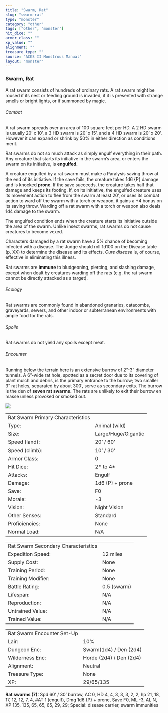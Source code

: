 ```yaml
---
title: "Swarm, Rat"
slug: "swarm-rat"
type: "monster"
category: "other"
tags: ["other", "monster"]
hit_dice: ""
armor_class: ""
xp_value: ""
alignment: ""
treasure_type: ""
source: "ACKS II Monstrous Manual"
layout: "monster"
---
```


### Swarm, Rat

A rat swarm consists of hundreds of ordinary rats. A rat swarm might be roused if its nest or
feeding ground is invaded, if it is presented with strange smells or bright lights, or if summoned
by magic.

###### Combat

A rat swarm spreads over an area of 100 square feet per HD. A 2 HD swarm is usually 20’ x 10’, a 3
HD swarm is 20’ x 15’, and a 4 HD swarm is 20’ x 20’. However it can expand or shrink by 50% in
either direction as conditions merit.

Rat swarms do not so much attack as simply engulf everything in their path. Any creature that
starts its initiative in the swarm’s area, or enters the swarm on its initiative, is **engulfed.**

A creature engulfed by a rat swarm must make a Paralysis saving throw at the end of its initiative.
If the save fails, the creature takes 1d6 {P} damage and is knocked **prone**. If the save succeeds,
the creature takes half that damage and keeps its footing. If, on its initiative, the engulfed
creature uses its movement action to flee from the swarm at least 20’, or uses its combat action to
ward off the swarm with a torch or weapon, it gains a +4 bonus on its saving throw. Warding off a
rat swarm with a torch or weapon also deals 1d4 damage to the swarm.

The engulfed condition ends when the creature starts its initiative outside the area of the swarm.
Unlike insect swarms, rat swarms do not cause creatures to become vexed.

Characters damaged by a rat swarm have a 5% chance of becoming infected with a disease. The Judge
should roll 1d100 on the Disease table (p. XX) to determine the disease and its effects. *Cure
disease* is, of course, effective in eliminating this illness.

Rat swarms are **immune** to bludgeoning, piercing, and slashing damage, except when dealt by
creatures warding off the rats (e.g. the rat swarm cannot be directly attacked as a target).

###### Ecology

Rat swarms are commonly found in abandoned granaries, catacombs, graveyards, sewers, and other
indoor or subterranean environments with ample food for the rats.

###### Spoils

Rat swarms do not yield any spoils except meat.

###### Encounter

Running below the terrain here is an extensive burrow of 2”-3” diameter tunnels. A 6”-wide rat
hole, spotted as a secret door due to its covering of plant mulch and debris, is the primary
entrance to the burrow; two smaller 3” rat holes, separated by about 300’, serve as secondary exits.
The burrow is the den of **seven rat swarms.** The rats are unlikely to exit their burrow en masse
unless provoked or smoked out.

![](data:image/png;base64...)

|  |  |
| --- | --- |
| Rat Swarm Primary Characteristics | |
| Type: | Animal (wild) |
| Size: | Large/Huge/Gigantic |
| Speed (land): | 20’ / 60’ |
| Speed (climb): | 10’ / 30’ |
| Armor Class: | 0 |
| Hit Dice: | 2\* to 4\* |
| Attacks: | Engulf |
| Damage: | 1d6 {P} + prone |
| Save: | F0 |
| Morale: | -3 |
| Vision: | Night Vision |
| Other Senses: | Standard |
| Proficiencies: | None |
| Normal Load: | N/A |

|  |  |
| --- | --- |
| Rat Swarm Secondary Characteristics | |
| Expedition Speed: | 12 miles |
| Supply Cost: | None |
| Training Period: | None |
| Training Modifier: | None |
| Battle Rating: | 0.5 (swarm) |
| Lifespan: | N/A |
| Reproduction: | N/A |
| Untrained Value: | N/A |
| Trained Value: | N/A |

|  |  |
| --- | --- |
| Rat Swarm Encounter Set-Up | |
| Lair: | 10% |
| Dungeon Enc: | Swarm(1d4) / Den (2d4) |
| Wilderness Enc: | Horde (2d4) / Den (2d4) |
| Alignment: | Neutral |
| Treasure Type: | None |
| XP: | 29/65/135 |

**Rat swarms (7):** Spd 60’ / 30’ burrow, AC 0, HD 4, 4, 3, 3, 3, 2, 2, hp 21, 18, 17, 12, 12, 7,
4, #AT 1 (engulf), Dmg 1d6 {P} + prone, Save F0, ML -3, AL N, XP 135, 135, 65, 65, 65, 29, 29;
Special: disease carrier, swarm immunities
